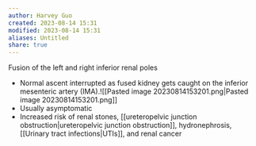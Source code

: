 ```yaml
---
author: Harvey Guo
created: 2023-08-14 15:31
modified: 2023-08-14 15:31
aliases: Untitled
share: true
---
```

Fusion of the left and right inferior renal poles
- Normal ascent interrupted as fused kidney gets caught on the inferior mesenteric artery (IMA).![[Pasted image 20230814153201.png|Pasted image 20230814153201.png]]
- Usually asymptomatic
- Increased risk of renal stones, [[ureteropelvic junction obstruction|ureteropelvic junction obstruction]], hydronephrosis, [[Urinary tract infections|UTIs]], and renal cancer
